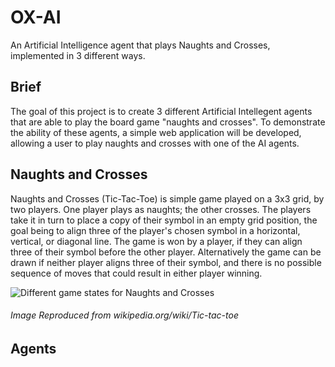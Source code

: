 # OX-AI
An Artificial Intelligence agent that plays Naughts and Crosses, implemented in 3 different ways.  
  
  
  
## Brief
The goal of this project is to create 3 different Artificial Intellegent agents that are able to play the board game "naughts and crosses".
To demonstrate the ability of these agents, a simple web application will be developed, allowing a user to play naughts and crosses with one of the AI agents.

## Naughts and Crosses
Naughts and Crosses (Tic-Tac-Toe) is simple game played on a 3x3 grid, by two players. One player plays as naughts; the other crosses. The players take it in turn to place a copy of their symbol in an empty grid position, the goal being to align three of the player's chosen symbol in a horizontal, vertical, or diagonal line. The game is won by a player, if they can align three of their symbol before the other player. Alternatively the game can be drawn if neither player aligns three of their symbol, and there is no possible sequence of moves that could result in either player winning.

![Different game states for Naughts and Crosses](https://upload.wikimedia.org/wikipedia/commons/thumb/1/1b/Tic-tac-toe-game-1.svg/1920px-Tic-tac-toe-game-1.svg.png)
###### Image Reproduced from wikipedia.org/wiki/Tic-tac-toe


## Agents
### 
